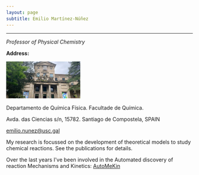 ```yaml
---
layout: page
subtitle: Emilio Martínez-Núñez
---
```


****
_Professor of Physical Chemistry_

**Address:** 

<p align="left">
   <img src="assets/img/facultade.jpg" alt="alt text" width="200" height="100">
</p>


Departamento de Química Física. Facultade de Química.

Avda. das Ciencias s/n, 15782. Santiago de Compostela, SPAIN

[emilio.nunez@usc.gal](mailto:emilio.nunez@usc.gal)

My research is focussed on the development of theoretical models to study chemical reactions. See the publications for details.

Over the last years I've been involved in the Automated discovery of reaction Mechanisms and Kinetics: [AutoMeKin](https://github.com/emartineznunez/AutoMeKin)

